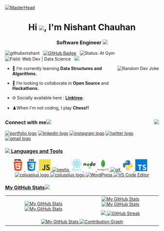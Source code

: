 [![MasterHead](https://user-images.githubusercontent.com/10498744/210012254-234538ff-d198-48aa-8964-37e6fd45d227.gif)](https://linktr.ee/linkxnishant)</br>

###

<h1 align="center">Hi <img src="https://media.giphy.com/media/Q7LHmoFwVP6Yc1swZs/giphy.gif" width="35">, I'm Nishant Chauhan</h1>
<h3 align="center">Software Engineer <img height='30em' src='https://github.com/user-attachments/assets/c11c3e94-1ff6-4359-86df-2f0b72535046' /></h3>

<p align="left"> <img src="https://komarev.com/ghpvc/?username=githubxnishant&label=Profile%20views&color=0e75b6&style=flat" alt="githubxnishant" /> &nbsp 
<a href="https://github.com/githubxnishant?tab=followers"><img src="https://img.shields.io/github/followers/githubxnishant?label=Followers&style=social" alt="GitHub Badge"></a> &nbsp 
<img src="https://img.shields.io/badge/Status-Active-brightgreen" alt="Status: At Gym"> &nbsp
<img src="https://img.shields.io/badge/Field-%20Web%20Dev%20%7C%20Data%20Science%20-blue" alt="Field: Web Dev | Data Science"> &nbsp
<img src="http://img.shields.io/badge/Code%20Time-69%20hrs-blue"> </p>


<img align="right" height="130em" src="https://readme-jokes.vercel.app/api?theme=tokyonight&hideBorder=false&qColor=%23fff&aColor=%23ff00ff" alt="Random Dev Joke" />

- 🌱 I’m currently learning **Data Structures and Algorithms.**

- 👯 I’m looking to collaborate in **Open Source** and **Hackathons.**

<!-- - 📄 Here is the access to my **[Resume](https://drive.google.com/file/d/1q6bFWDDdg-Yw0_8YVrDrFqQcC9DVNhlu/view?usp=drivesdk).** -->

- 🌐 Socially available here : **[Linktree](https://linktr.ee/nishant.chauhan).**

- ♟️When I'm not coding, I play **Chess!!**


###

<img align="right" height="150" src="https://user-images.githubusercontent.com/74038190/271839856-3b4607a1-1cc6-41f1-926f-892ae880e7a5.gif"  />

###

<h3 align="left">Connect with me<img src="https://media.giphy.com/media/VgCDAzcKvsR6OM0uWg/giphy.gif" width="50" /> </h3> 
<div align="left">
<a href="https://www.nishantchauhan.me/" target="blank"><img src="https://img.shields.io/badge/Portfolio-FF7139?style=for-the-badge&logo=Firefox&logoColor=white" alt="portfolio logo" /></a>
<a href="https://www.linkedin.com/in/nishantxchauhan" target="blank"><img src="https://img.shields.io/static/v1?message=LinkedIn&logo=linkedin&label=&color=0077B5&logoColor=white&labelColor=&style=for-the-badge" height="35" alt="linkedin logo"  /></a>
<a href="https://www.instagram.com/chauhanishant_" target="blank"> <img src="https://img.shields.io/static/v1?message=Instagram&logo=instagram&label=&color=E4405F&logoColor=white&labelColor=&style=for-the-badge" height="35" alt="instagram logo"  /></a>
<a href="https://twitter.com/chauhanishant_" target="blank"> <img src="https://img.shields.io/static/v1?message=Twitter&logo=twitter&label=&color=1DA1F2&logoColor=white&labelColor=&style=for-the-badge" height="35" alt="twitter logo"  /></a>
<a href="mailto:mailxnishant@gmail.com" target="blank"><img src="https://img.shields.io/static/v1?message=Gmail&logo=gmail&label=&color=D14836&logoColor=white&labelColor=&style=for-the-badge" height="35" alt="gmail logo"  />
</div>

###

<h3 align="left"><img src="https://media.giphy.com/media/WUlplcMpOCEmTGBtBW/giphy.gif" width="35" /> Languages and Tools</h3>
<p align="center">
<img src="https://raw.githubusercontent.com/devicons/devicon/master/icons/html5/html5-original-wordmark.svg" alt="html5" width="40" height="40"/> 
<img src="https://raw.githubusercontent.com/devicons/devicon/master/icons/css3/css3-original-wordmark.svg" alt="css3" width="40" height="40"/>  
<img src="https://raw.githubusercontent.com/devicons/devicon/master/icons/javascript/javascript-original.svg" alt="javascript" width="40" height="40"/>
<img src="https://www.vectorlogo.zone/logos/nextjs/nextjs-icon.svg" alt="nextjs" width="40" height="40"/>
<img src="https://raw.githubusercontent.com/devicons/devicon/master/icons/react/react-original-wordmark.svg" alt="react" width="40" height="40"/>
<img src="https://raw.githubusercontent.com/devicons/devicon/master/icons/nodejs/nodejs-original-wordmark.svg" alt="nodejs" width="40" height="40"/>  
<img src="https://raw.githubusercontent.com/devicons/devicon/master/icons/mongodb/mongodb-original-wordmark.svg" alt="mongodb" width="40" height="40"/>
<img src="https://www.vectorlogo.zone/logos/git-scm/git-scm-icon.svg" alt="git" width="40" height="40"/>
<img src="https://raw.githubusercontent.com/devicons/devicon/master/icons/python/python-original.svg" alt="python" width="40" height="40"/> 
<img src="https://raw.githubusercontent.com/devicons/devicon/master/icons/typescript/typescript-original.svg" alt="typescript" width="40" height="40"/> 
<img src="https://cdn.jsdelivr.net/gh/devicons/devicon/icons/cplusplus/cplusplus-original.svg" height="40" width="40"  alt="cplusplus logo" />
<img src="https://cdn.jsdelivr.net/gh/devicons/devicon/icons/java/java-original.svg" height="40" width="40"  alt="cplusplus logo" />
<img src="https://raw.githubusercontent.com/danielcranney/readme-generator/main/public/icons/skills/wordpress-colored.svg" alt="WordPress" width="40" height="40"/>
<img src="https://raw.githubusercontent.com/danielcranney/readme-generator/main/public/icons/skills/visualstudiocode.svg" height="40" width="40"  alt="VS Code Editor" />
</p>


<h3>My GitHub Stats<img src="https://media.giphy.com/media/iY8CRBdQXODJSCERIr/giphy.gif" width="35" /></h2>
<table>
    <tr>
        <td rowspan="3" align="center">
          <a href="https://github.com/githubxnishant#gh-light-mode-only">
            <img src="https://github-readme-stats.vercel.app/api/top-langs/?username=githubxnishant&theme=default&langs_count=8#gh-light-mode-only" alt="My GitHub Stats"/>
          </a>
          <a href="https://github.com/githubxnishant#gh-dark-mode-only">
            <img src="https://github-readme-stats.vercel.app/api/top-langs/?username=githubxnishant&theme=tokyonight&&hide_border=true&bg_color=0d1117&title_color=6366f1&text_color=c9d1d9&langs_count=8#gh-dark-mode-only" alt="My GitHub Stats"/>
          </a>
        </td>
        <td align="center"><a href="https://github.com/githubxnishant#gh-light-mode-only">
          <img height="180em" src="https://github-readme-stats.vercel.app/api?username=githubxnishant&show_icons=true&theme=default&include_all_commits=true#gh-light-mode-only" alt="My GitHub Stats"/>
          <a href="https://github.com/githubxnishant#gh-dark-mode-only">
            <img height="180em" src="https://github-readme-stats.vercel.app/api?username=githubxnishant&show_icons=true&theme=tokyonight&count_private=false&hide_border=true&bg_color=0d1117&title_color=6366f1&icon_color=8b5cf6&text_color=c9d1d9#gh-dark-mode-only" alt="My GitHub Stats"/>
          </a>
        </td>
    </tr>
    <tr><td></td></ tr>
    <tr style="background-color:transparent">
        <td align="center">
          <a href="https://github.com/githubxnishant#gh-light-mode-only">
            <img height="180em" src="https://github-readme-streak-stats.herokuapp.com/?user=githubxnishant&theme=default"/>
          </a>
          <a href="https://git.io/streak-stats">
            <img src="https://github-readme-streak-stats.herokuapp.com?user=githubxnishant&theme=transparent&hide_border=true&sideNums=5559CE&currStreakNum=5559CE&dates=8B5CF6&ring=1E2242&fire=5559CE&currStreakLabel=5559CE&sideLabels=5559CE&stroke=1E2242" alt="GitHub Streak" />
          </a>
        </td>
    </tr>      
    <tr><td colspan="2"></td></ tr>
    <tr>
        <td colspan="2" align="center">
          <a href="https://github.com/githubxnishant#gh-light-mode-only">
            <img src="https://raw.githubusercontent.com/githubxnishant/githubxnishant/output/github-contribution-grid-snake-default.svg#gh-light-mode-only" alt="My GitHub Stats"/>
          </a>
          <a href="https://github.com/githubxnishant#gh-dark-mode-only">
            <img src="https://github-readme-activity-graph.vercel.app/graph?username=githubxnishant&theme=tokyo-night&bg_color=0d1117&color=c9d1d9&line=6366f1&point=8b5cf6&area=true&hide_border=true" alt="Contribution Graph" />
          </a>
       </td>
    </tr>
</table>

<!-- <div align="center">
  <img height="130em" src="https://quotes-github-readme.vercel.app/api?type=horizontal&theme=tokyonight" alt="Random Quote" />
</div> -->

